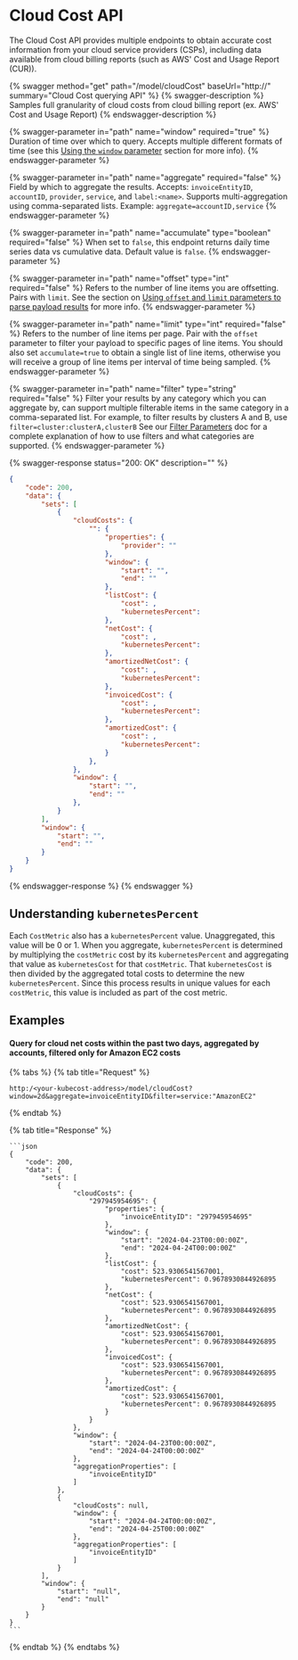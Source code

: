 # Cloud Cost API

The Cloud Cost API provides multiple endpoints to obtain accurate cost information from your cloud service providers (CSPs), including data available from cloud billing reports (such as AWS' Cost and Usage Report (CUR)).

{% swagger method="get" path="/model/cloudCost" baseUrl="http://<your-kubecost-address>" summary="Cloud Cost querying API" %}
{% swagger-description %}
Samples full granularity of cloud costs from cloud billing report (ex. AWS' Cost and Usage Report)
{% endswagger-description %}

{% swagger-parameter in="path" name="window" required="true" %}
Duration of time over which to query. Accepts multiple different formats of time (see this [Using the `window` parameter](/apis/apis-overview.md#using-the-window-parameter) section for more info).
{% endswagger-parameter %}

{% swagger-parameter in="path" name="aggregate" required="false" %}
Field by which to aggregate the results. Accepts: `invoiceEntityID`, `accountID`, `provider`, `service`, and `label:<name>`. Supports multi-aggregation using comma-separated lists. Example: `aggregate=accountID,service`
{% endswagger-parameter %}

{% swagger-parameter in="path" name="accumulate" type="boolean" required="false" %}
When set to `false`, this endpoint returns daily time series data vs cumulative data. Default value is `false`.
{% endswagger-parameter %}

{% swagger-parameter in="path" name="offset" type="int" required="false" %}
Refers to the number of line items you are offsetting. Pairs with `limit`. See the section on [Using `offset` and `limit` parameters to parse payload results](/apis/apis-overview.md#using-offset-and-limit-parameters-to-parse-payload-results) for more info.
{% endswagger-parameter %}

{% swagger-parameter in="path" name="limit" type="int" required="false" %}
Refers to the number of line items per page. Pair with the `offset` parameter to filter your payload to specific pages of line items. You should also set `accumulate=true` to obtain a single list of line items, otherwise you will receive a group of line items per interval of time being sampled.
{% endswagger-parameter %}

{% swagger-parameter in="path" name="filter" type="string" required="false" %}
Filter your results by any category which you can aggregate by, can support multiple filterable items in the same category in a comma-separated list. For example, to filter results by clusters A and B, use `filter=cluster:clusterA,clusterB` See our [Filter Parameters](/apis/filters-api.md) doc for a complete explanation of how to use filters and what categories are supported.
{% endswagger-parameter %}

{% swagger-response status="200: OK" description="" %}
```json
{
    "code": 200,
    "data": {
        "sets": [
            {
                "cloudCosts": {
                    "": {
                        "properties": {
                            "provider": ""
                        },
                        "window": {
                            "start": "",
                            "end": ""
                        },
                        "listCost": {
                            "cost": ,
                            "kubernetesPercent": 
                        },
                        "netCost": {
                            "cost": ,
                            "kubernetesPercent": 
                        },
                        "amortizedNetCost": {
                            "cost": ,
                            "kubernetesPercent":
                        },
                        "invoicedCost": {
                            "cost": ,
                            "kubernetesPercent": 
                        },
                        "amortizedCost": {
                            "cost": ,
                            "kubernetesPercent": 
                        }
                    },
                },
                "window": {
                    "start": "",
                    "end": ""
                },
            }
        ],
        "window": {
            "start": "",
            "end": ""
        }
    }
}
```
{% endswagger-response %}
{% endswagger %}

## Understanding `kubernetesPercent`

Each `CostMetric` also has a `kubernetesPercent` value. Unaggregated, this value will be 0 or 1. When you aggregate, `kubernetesPercent` is determined by multiplying the `costMetric` cost by its `kubernetesPercent` and aggregating that value as `kubernetesCost` for that `costMetric`. That `kubernetesCost` is then divided by the aggregated total costs to determine the new `kubernetesPercent`. Since this process results in unique values for each `costMetric`, this value is included as part of the cost metric.

## Examples

#### Query for cloud net costs within the past two days, aggregated by accounts, filtered only for Amazon EC2 costs

{% tabs %}
{% tab title="Request" %}
```
http:/<your-kubecost-address>/model/cloudCost?window=2d&aggregate=invoiceEntityID&filter=service:"AmazonEC2"
```
{% endtab %}

{% tab title="Response" %}
````
```json
{
    "code": 200,
    "data": {
        "sets": [
            {
                "cloudCosts": {
                    "297945954695": {
                        "properties": {
                            "invoiceEntityID": "297945954695"
                        },
                        "window": {
                            "start": "2024-04-23T00:00:00Z",
                            "end": "2024-04-24T00:00:00Z"
                        },
                        "listCost": {
                            "cost": 523.9306541567001,
                            "kubernetesPercent": 0.9678930844926895
                        },
                        "netCost": {
                            "cost": 523.9306541567001,
                            "kubernetesPercent": 0.9678930844926895
                        },
                        "amortizedNetCost": {
                            "cost": 523.9306541567001,
                            "kubernetesPercent": 0.9678930844926895
                        },
                        "invoicedCost": {
                            "cost": 523.9306541567001,
                            "kubernetesPercent": 0.9678930844926895
                        },
                        "amortizedCost": {
                            "cost": 523.9306541567001,
                            "kubernetesPercent": 0.9678930844926895
                        }
                    }
                },
                "window": {
                    "start": "2024-04-23T00:00:00Z",
                    "end": "2024-04-24T00:00:00Z"
                },
                "aggregationProperties": [
                    "invoiceEntityID"
                ]
            },
            {
                "cloudCosts": null,
                "window": {
                    "start": "2024-04-24T00:00:00Z",
                    "end": "2024-04-25T00:00:00Z"
                },
                "aggregationProperties": [
                    "invoiceEntityID"
                ]
            }
        ],
        "window": {
            "start": "null",
            "end": "null"
        }
    }
}
```
````
{% endtab %}
{% endtabs %}
